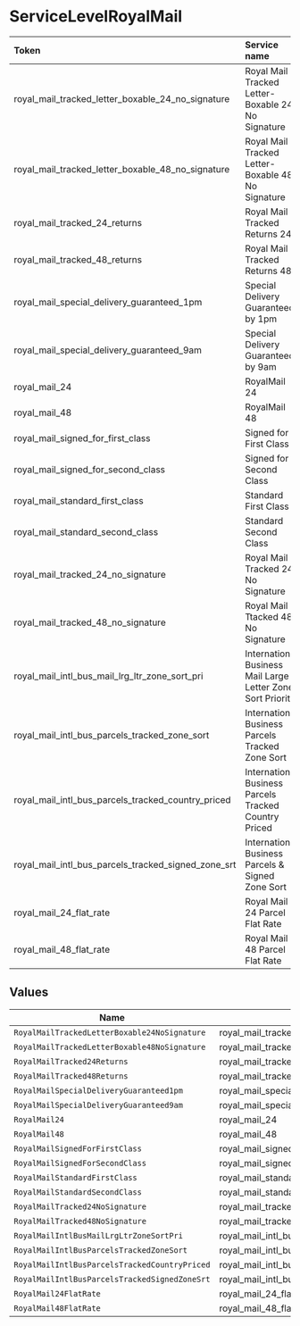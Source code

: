 # ServiceLevelRoyalMail

|Token | Service name|
|:---|:---|
| royal_mail_tracked_letter_boxable_24_no_signature | Royal Mail Tracked Letter-Boxable 24 No Signature|
| royal_mail_tracked_letter_boxable_48_no_signature | Royal Mail Tracked Letter-Boxable 48 No Signature|
| royal_mail_tracked_24_returns | Royal Mail Tracked Returns 24|
| royal_mail_tracked_48_returns | Royal Mail Tracked Returns 48|
| royal_mail_special_delivery_guaranteed_1pm | Special Delivery Guaranteed by 1pm
| royal_mail_special_delivery_guaranteed_9am | Special Delivery Guaranteed by 9am
| royal_mail_24 | RoyalMail 24
| royal_mail_48 | RoyalMail 48
| royal_mail_signed_for_first_class | Signed for First Class
| royal_mail_signed_for_second_class | Signed for Second Class
| royal_mail_standard_first_class | Standard First Class
| royal_mail_standard_second_class | Standard Second Class
| royal_mail_tracked_24_no_signature | Royal Mail Tracked 24 No Signature
| royal_mail_tracked_48_no_signature | Royal Mail Ttacked 48 No Signature
| royal_mail_intl_bus_mail_lrg_ltr_zone_sort_pri | International Business Mail Large Letter Zone Sort Priority
| royal_mail_intl_bus_parcels_tracked_zone_sort | International Business Parcels Tracked Zone Sort
| royal_mail_intl_bus_parcels_tracked_country_priced | International Business Parcels Tracked Country Priced
| royal_mail_intl_bus_parcels_tracked_signed_zone_srt | International Business Parcels & Signed Zone Sort
| royal_mail_24_flat_rate | Royal Mail 24 Parcel Flat Rate
| royal_mail_48_flat_rate | Royal Mail 48 Parcel Flat Rate



## Values

| Name                                                | Value                                               |
| --------------------------------------------------- | --------------------------------------------------- |
| `RoyalMailTrackedLetterBoxable24NoSignature`        | royal_mail_tracked_letter_boxable_24_no_signature   |
| `RoyalMailTrackedLetterBoxable48NoSignature`        | royal_mail_tracked_letter_boxable_48_no_signature   |
| `RoyalMailTracked24Returns`                         | royal_mail_tracked_24_returns                       |
| `RoyalMailTracked48Returns`                         | royal_mail_tracked_48_returns                       |
| `RoyalMailSpecialDeliveryGuaranteed1pm`             | royal_mail_special_delivery_guaranteed_1pm          |
| `RoyalMailSpecialDeliveryGuaranteed9am`             | royal_mail_special_delivery_guaranteed_9am          |
| `RoyalMail24`                                       | royal_mail_24                                       |
| `RoyalMail48`                                       | royal_mail_48                                       |
| `RoyalMailSignedForFirstClass`                      | royal_mail_signed_for_first_class                   |
| `RoyalMailSignedForSecondClass`                     | royal_mail_signed_for_second_class                  |
| `RoyalMailStandardFirstClass`                       | royal_mail_standard_first_class                     |
| `RoyalMailStandardSecondClass`                      | royal_mail_standard_second_class                    |
| `RoyalMailTracked24NoSignature`                     | royal_mail_tracked_24_no_signature                  |
| `RoyalMailTracked48NoSignature`                     | royal_mail_tracked_48_no_signature                  |
| `RoyalMailIntlBusMailLrgLtrZoneSortPri`             | royal_mail_intl_bus_mail_lrg_ltr_zone_sort_pri      |
| `RoyalMailIntlBusParcelsTrackedZoneSort`            | royal_mail_intl_bus_parcels_tracked_zone_sort       |
| `RoyalMailIntlBusParcelsTrackedCountryPriced`       | royal_mail_intl_bus_parcels_tracked_country_priced  |
| `RoyalMailIntlBusParcelsTrackedSignedZoneSrt`       | royal_mail_intl_bus_parcels_tracked_signed_zone_srt |
| `RoyalMail24FlatRate`                               | royal_mail_24_flat_rate                             |
| `RoyalMail48FlatRate`                               | royal_mail_48_flat_rate                             |